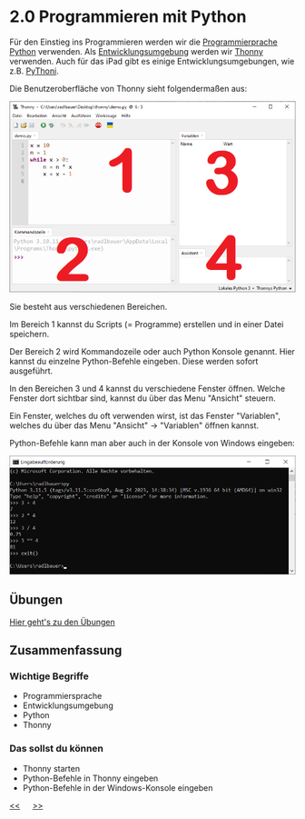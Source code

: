 # 2.0 Programmieren mit Python

Für den Einstieg ins Programmieren werden wir die 
[Programmierprache](https://de.wikipedia.org/wiki/Programmiersprache) 
[Python](https://de.wikipedia.org/wiki/Python_(Programmiersprache)) verwenden.
Als [Entwicklungsumgebung](https://de.wikipedia.org/wiki/Integrierte_Entwicklungsumgebung) 
werden wir [Thonny](https://thonny.org/) verwenden. Auch für das iPad gibt es einige Entwicklungsumgebungen, wie z.B. 
[PyThoni](https://apps.apple.com/us/app/pythoni-run-code-autocomplete/id493505744).

Die Benutzeroberfläche von Thonny sieht folgendermaßen aus:

![Thonny.png](../img/02.0/Thonny.png)

Sie besteht aus verschiedenen Bereichen.

Im Bereich 1 kannst du Scripts (= Programme) erstellen und in einer Datei speichern.

Der Bereich 2 wird Kommandozeile oder auch Python Konsole genannt. 
Hier kannst du einzelne Python-Befehle
eingeben. Diese werden sofort ausgeführt.

In den Bereichen 3 und 4 kannst du verschiedene Fenster öffnen. 
Welche Fenster dort sichtbar sind, kannst du über 
das Menu "Ansicht" steuern.

Ein Fenster, welches du oft verwenden wirst, ist das Fenster "Variablen",
welches du über das Menu "Ansicht" -> "Variablen" öffnen kannst.

Python-Befehle kann man aber auch in der Konsole von Windows eingeben:

![PythonInCmd.png](../img/02.0/PythonInCmd.png)


## Übungen
[Hier geht's zu den Übungen](../uebungen/UE_02.0_ProgrammierenMitPython.md)

## Zusammenfassung
### Wichtige Begriffe
- Programmiersprache
- Entwicklungsumgebung
- Python
- Thonny

### Das sollst du können
- Thonny starten
- Python-Befehle in Thonny eingeben
- Python-Befehle in der Windows-Konsole eingeben




[<<](01.0_ComputerGrundkenntnisse.md) &emsp; [>>](02.1_PythonAlsTaschenrechner.md)

